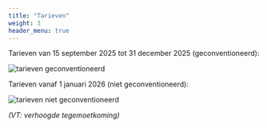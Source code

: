 ```yaml
---
title: "Tarieven"
weight: 3
header_menu: true
---
```


Tarieven van 15 september 2025 tot 31 december 2025 (geconventioneerd):

![tarieven geconventioneerd](/images/tarieven-geconventioneerd.png "Tarieven geconventioneerd")

Tarieven vanaf 1 januari 2026 (niet geconventioneerd):

![tarieven niet geconventioneerd](/images/tarieven-niet-geconventioneerd.png "Tarieven niet geconventioneerd")

*(VT: verhoogde tegemoetkoming)*